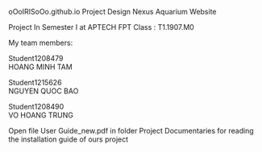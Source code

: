 oOoIRISoOo.github.io
Project Design Nexus Aquarium Website

Project In Semester I at APTECH FPT
Class : T1.1907.M0


My team members:

Student1208479  
HOANG MINH TAM

Student1215626  
NGUYEN QUOC BAO

Student1208490  
VO HOANG TRUNG


Open file User Guide_new.pdf in  folder Project Documentaries for reading the installation guide of  ours project
